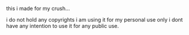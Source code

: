 this i made for my crush...



i do not hold any copyrights i am using it for my personal use only i dont have any intention to use it for any public use.
